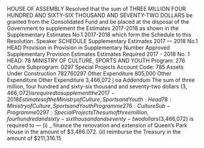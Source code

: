 HOUSE OF ASSEMBLY
Resolved that the sum of THREE MILLION FOUR HUNDRED AND SIXTY-SIX THOUSAND AND SEVENTY-TWO DOLLARS be granted from the Consolidated Fund and be placed at the disposal of the Government to supplement the Estimates 2017-2018 as shown in the Supplementary Estimates No.1 2017-2018 which form the Schedule to this Resolution.
Speaker
SCHEDULE
Supplementary Estimates 2017 — 2018 No.1
HEAD Provision in Provision in Supplementary Number Approved Supplementary Provision Estimates Estimates Required 2017 - 2018 No. 1 HEAD: 78 MINISTRY OF CULTURE, SPORTS AND YOUTH Program: 276 Culture Subprogram: 0297 Special Projects Account Code: 785 Assets Under Construction 782760297 Other Expenditure 805,000 Other Expenditure Other Expenditure 3,466,072
j
oa
Addendum
The sum of three million, four hundred and sixty-six thousand and seventy-two dollars ($3,466,072) is required to supplement the 2017-2018 Estimates of the Ministry of Culture, Sports and Youth:
Head 78: Ministry of Culture, Sports and Youth
Programme 276: Culture
Sub-Programme 0297: Special Projects
The sum of three million, four hundred and sixty-six thousand and seventy-two dollars ($3,466,072) is required to —
(i) _ finance the renovation and extension of Queen’s Park House in the amount of $3,466.072.
(ii) reimburse the Treasury in the amount of $211,316.15
